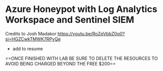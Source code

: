 # Azure Honeypot with Log Analytics Workspace and Sentinel SIEM
Credits to Josh Madakor 
https://youtu.be/RoZeVbbZ0o0?si=HGZCwkTMWK7RPvQe

- add to resume

==ONCE FINISHED WITH LAB BE SURE TO DELETE THE RESOURCES TO AVOID BEING CHARGED BEYOND THE FREE $200==
